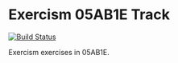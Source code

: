 # Exercism 05AB1E Track

[![Build Status](https://travis-ci.org/exercism/05ab1e.svg?branch=master)](https://travis-ci.org/exercism/05ab1e)

Exercism exercises in 05AB1E.
